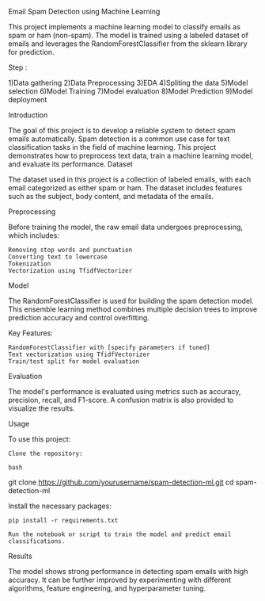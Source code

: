 Email Spam Detection using Machine Learning

This project implements a machine learning model to classify emails as spam or ham (non-spam). The model is trained using a labeled dataset of emails and leverages the RandomForestClassifier from the sklearn library for prediction.


Step :

1)Data gathering
2)Data Preprocessing
3)EDA
4)Spliting the data
5)Model selection
6)Model Training
7)Model evaluation
8)Model Prediction
9)Model deployment

Introduction

The goal of this project is to develop a reliable system to detect spam emails automatically. Spam detection is a common use case for text classification tasks in the field of machine learning. This project demonstrates how to preprocess text data, train a machine learning model, and evaluate its performance.
Dataset

The dataset used in this project is a collection of labeled emails, with each email categorized as either spam or ham. The dataset includes features such as the subject, body content, and metadata of the emails.



Preprocessing

Before training the model, the raw email data undergoes preprocessing, which includes:

    Removing stop words and punctuation
    Converting text to lowercase
    Tokenization
    Vectorization using TfidfVectorizer

Model

The RandomForestClassifier is used for building the spam detection model. This ensemble learning method combines multiple decision trees to improve prediction accuracy and control overfitting.

Key Features:

    RandomForestClassifier with [specify parameters if tuned]
    Text vectorization using TfidfVectorizer
    Train/test split for model evaluation

Evaluation

The model's performance is evaluated using metrics such as accuracy, precision, recall, and F1-score. A confusion matrix is also provided to visualize the results.



Usage

To use this project:

    Clone the repository:

    bash

git clone https://github.com/yourusername/spam-detection-ml.git
cd spam-detection-ml

Install the necessary packages:

    pip install -r requirements.txt

    Run the notebook or script to train the model and predict email classifications.

Results

The model shows strong performance in detecting spam emails with high accuracy. It can be further improved by experimenting with different algorithms, feature engineering, and hyperparameter tuning.
